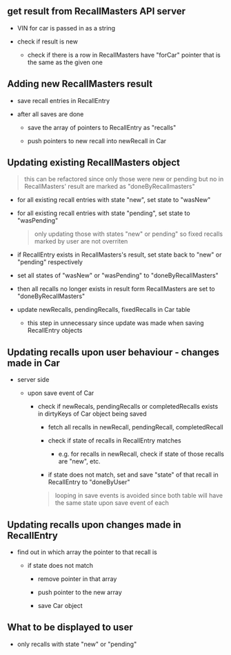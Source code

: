 ## get result from RecallMasters API server

* VIN for car is passed in as a string

* check if result is new

	* check if there is a row in RecallMasters have "forCar" pointer that is the same as the given one

## Adding new RecallMasters result

* save recall entries in RecallEntry

* after all saves are done

	* save the array of pointers to RecallEntry as "recalls"

	* push pointers to new recall into newRecall in Car

## Updating existing RecallMasters object

> this can be refactored since only those were new or pending but no in RecallMasters' result are marked as "doneByRecallmasters"

* for all existing recall entries with state "new", set state to "wasNew"

*  for all existing recall entries with state "pending", set state to "wasPending"

	> only updating those with states "new" or pending" so fixed recalls marked by user are not overriten

* if RecallEntry exists in RecallMasters's result, set state back to "new" or "pending" respectively

* set all states of "wasNew" or "wasPending" to "doneByRecallMasters"

* then all recalls no longer exists in result form RecallMasters are set to "doneByRecallMasters"

* update newRecalls, pendingRecalls, fixedRecalls in Car table

	* this step in unnecessary since update was made when saving RecallEntry objects

## Updating recalls upon user behaviour - changes made in Car

* server side

	* upon save event of Car
	
		* check if newRecals, pendingRecalls or completedRecalls exists in dirtyKeys of Car object being saved

			* fetch all recalls in newRecall, pendingRecall, completedRecall

			* check if state of recalls in RecallEntry matches

				* e.g. for recalls in newRecall, check if state of those recalls are "new", etc.

			* if state does not match, set and save "state" of that recall in RecallEntry to "doneByUser"

			> looping in save events is avoided since both table will have the same state upon save event of each

## Updating recalls upon changes made in RecallEntry

* find out in which array the pointer to that recall is

	* if state does not match

		* remove pointer in that array

		* push pointer to the new array

		* save Car object


## What to be displayed to user

* only recalls with state "new" or "pending"